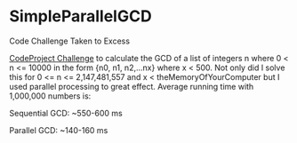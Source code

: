 # SimpleParallelGCD
Code Challenge Taken to Excess

[CodeProject Challenge](https://www.codeproject.com/Answers/1160342/Code-challenge-greatest-common-denominator) to calculate the GCD of a list of integers n where 0 < n <= 10000 in the form {n0, n1, n2,...nx} where x < 500.  Not only did I solve this for 0 <= n <= 2,147,481,557 and x < theMemoryOfYourComputer but I used parallel processing to great effect.  Average running time with 1,000,000 numbers is:

Sequential GCD: ~550-600 ms

Parallel GCD: ~140-160 ms
